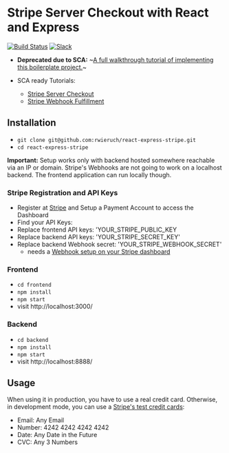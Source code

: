 # Stripe Server Checkout with React and Express

[![Build Status](https://travis-ci.org/rwieruch/react-express-stripe.svg?branch=master)](https://travis-ci.org/rwieruch/react-express-stripe) [![Slack](https://slack-the-road-to-learn-react.wieruch.com/badge.svg)](https://slack-the-road-to-learn-react.wieruch.com/)

- **Deprecated due to SCA:** ~[A full walkthrough tutorial of implementing this boilerplate project.](https://www.robinwieruch.de/react-express-stripe-payment/)~

- SCA ready Tutorials: 
  - [Stripe Server Checkout](https://stripe.com/docs/payments/checkout/server#create-one-time-payments)
  - [Stripe Webhook Fulfillment](https://stripe.com/docs/payments/checkout/fulfillment#webhooks)

## Installation

- `git clone git@github.com:rwieruch/react-express-stripe.git`
- `cd react-express-stripe`

**Important:** Setup works only with backend hosted somewhere reachable via an IP or domain. Stripe's Webhooks are not going to work on a localhost backend. The frontend application can run locally though.

### Stripe Registration and API Keys

- Register at [Stripe](https://stripe.com/) and Setup a Payment Account to access the Dashboard
- Find your API Keys:
- Replace frontend API keys: 'YOUR_STRIPE_PUBLIC_KEY
- Replace backend API keys: 'YOUR_STRIPE_SECRET_KEY'
- Replace backend Webhook secret: 'YOUR_STRIPE_WEBHOOK_SECRET'
  - needs a [Webhook setup on your Stripe dashboard](https://stripe.com/docs/payments/checkout/fulfillment#webhooks)

### Frontend

- `cd frontend`
- `npm install`
- `npm start`
- visit http://localhost:3000/

### Backend

- `cd backend`
- `npm install`
- `npm start`
- visit http://localhost:8888/

## Usage

When using it in production, you have to use a real credit card. Otherwise, in development mode, you can use a [Stripe's test credit cards](https://stripe.com/docs/testing#cards):

- Email: Any Email
- Number: 4242 4242 4242 4242
- Date: Any Date in the Future
- CVC: Any 3 Numbers
